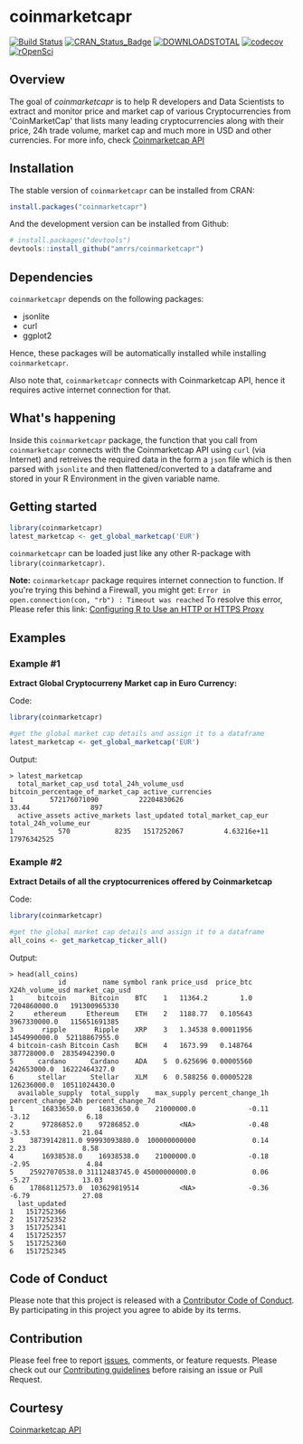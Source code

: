 # coinmarketcapr

[![Build Status](https://travis-ci.org/amrrs/coinmarketcapr.svg?branch=master)](https://travis-ci.org/amrrs/coinmarketcapr) [![CRAN\_Status\_Badge](http://www.r-pkg.org/badges/version/coinmarketcapr)](https://cran.r-project.org/package=coinmarketcapr) [![DOWNLOADSTOTAL](https://cranlogs.r-pkg.org/badges/grand-total/coinmarketcapr)](https://cranlogs.r-pkg.org/badges/grand-total/coinmarketcapr) [![codecov](https://codecov.io/gh/amrrs/coinmarketcapr/branch/master/graph/badge.svg)](https://codecov.io/gh/amrrs/coinmarketcapr) [![rOpenSci](https://badges.ropensci.org/172_status.svg)](https://github.com/ropensci/onboarding/issues/172)

Overview
--------
The goal of *coinmarketcapr* is to help R developers and Data Scientists to extract and monitor price and market cap of various Cryptocurrencies from 'CoinMarketCap' that lists many leading cryptocurrencies along with their price, 24h trade volume, market cap and much more in USD and other currencies. For more info, check [Coinmarketcap API](https://coinmarketcap.com/api/)


Installation
------------

The stable version of ```coinmarketcapr``` can be installed from CRAN:

```r
install.packages("coinmarketcapr")
```

And the development version can be installed from Github:

``` r
# install.packages("devtools")
devtools::install_github("amrrs/coinmarketcapr")
```

Dependencies
------------

`coinmarketcapr` depends on the following packages:

* jsonlite
* curl
* ggplot2

Hence, these packages will be automatically installed while installing `coinmarketcapr`.

Also note that, `coinmarketcapr` connects with Coinmarketcap API, hence it requires active internet connection for that. 


What's happening
----------------

Inside this `coinmarketcapr` package, the function that you call from `coinmarketcapr` connects with the Coinmarketcap API using `curl` (via Internet) and retreives the required data in the form a `json` file which is then parsed with `jsonlite` and then flattened/converted to a dataframe and stored in your R Environment in the given variable name. 

Getting started
---------------

``` r
library(coinmarketcapr)
latest_marketcap <- get_global_marketcap('EUR')
```

```coinmarketcapr``` can be loaded just like any other R-package with ```library(coinmarketcapr)```.

**Note:** `coinmarketcapr` package requires internet connection to function. If you're trying this behind a Firewall, you might get:
```Error in open.connection(con, "rb") : Timeout was reached```
To resolve this error, Please refer this link: [Configuring R to Use an HTTP or HTTPS Proxy](https://support.rstudio.com/hc/en-us/articles/200488488-Configuring-R-to-Use-an-HTTP-or-HTTPS-Proxy)

Examples
---------------

### Example #1

**Extract Global Cryptocurreny Market cap in Euro Currency:**

Code:

```r
library(coinmarketcapr)

#get the global market cap details and assign it to a dataframe
latest_marketcap <- get_global_marketcap('EUR')
```

Output:
```
> latest_marketcap
  total_market_cap_usd total_24h_volume_usd bitcoin_percentage_of_market_cap active_currencies
1         572176071090          22204830626                            33.44               897
  active_assets active_markets last_updated total_market_cap_eur total_24h_volume_eur
1           570           8235   1517252067          4.63216e+11          17976342525
```

### Example #2

**Extract Details of all the cryptocurrenices offered by Coinmarketcap**

Code:
```r
library(coinmarketcapr)

#get the global market cap details and assign it to a dataframe
all_coins <- get_marketcap_ticker_all()
```

Output:
```
> head(all_coins)
            id         name symbol rank price_usd  price_btc X24h_volume_usd market_cap_usd
1      bitcoin      Bitcoin    BTC    1   11364.2        1.0    7204860000.0   191300965330
2     ethereum     Ethereum    ETH    2   1188.77   0.105643    3967330000.0   115651691385
3       ripple       Ripple    XRP    3   1.34538 0.00011956    1454990000.0  52118867955.0
4 bitcoin-cash Bitcoin Cash    BCH    4   1673.99   0.148764     387728000.0  28354942390.0
5      cardano      Cardano    ADA    5  0.625696 0.00005560     242653000.0  16222464327.0
6      stellar      Stellar    XLM    6  0.588256 0.00005228     126236000.0  10511024430.0
  available_supply  total_supply    max_supply percent_change_1h percent_change_24h percent_change_7d
1       16833650.0    16833650.0    21000000.0             -0.11              -3.12              6.18
2       97286852.0    97286852.0          <NA>             -0.48              -3.53             21.04
3    38739142811.0 99993093880.0  100000000000              0.14               2.23              8.58
4       16938538.0    16938538.0    21000000.0             -0.18              -2.95              4.84
5    25927070538.0 31112483745.0 45000000000.0              0.06              -5.27             13.03
6    17868112573.0  103629819514          <NA>             -0.36              -6.79             27.08
  last_updated
1   1517252366
2   1517252352
3   1517252341
4   1517252357
5   1517252360
6   1517252345
```

Code of Conduct
---------------
Please note that this project is released with a [Contributor Code of Conduct](https://github.com/amrrs/coinmarketcapr/blob/master/CONDUCT.md). By participating in this project you agree to abide by its terms.

Contribution
---------------
Please feel free to report [issues](https://github.com/amrrs/coinmarketcapr/issues/new), comments, or feature requests. Please check out our [Contributing guidelines](https://github.com/amrrs/coinmarketcapr/blob/master/CONTRIBUTING.md) before raising an issue or Pull Request. 

Courtesy
---------------
[Coinmarketcap API](https://coinmarketcap.com/api/)
